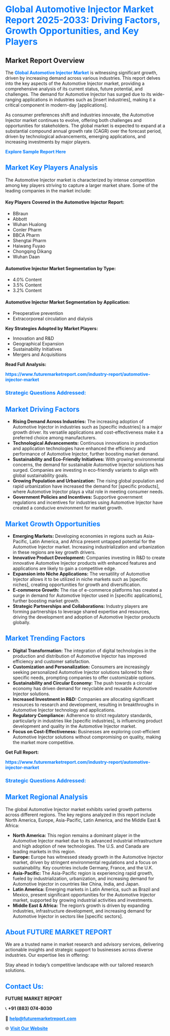 <h1 style="color: #007BFF;">Global Automotive Injector Market Report 2025-2033: Driving Factors, Growth Opportunities, and Key Players</h1>

<section id="overview">
<h2>Market Report Overview</h2>
<p>The <a href="https://www.futuremarketreport.com/industry-report/automotive-injector-market" style="color: #007BFF; text-decoration: none;"><strong>Global Automotive Injector Market</strong></a> is witnessing significant growth, driven by increasing demand across various industries. This report delves into the key aspects of the Automotive Injector market, providing a comprehensive analysis of its current status, future potential, and challenges. The demand for Automotive Injector has surged due to its wide-ranging applications in industries such as [insert industries], making it a critical component in modern-day [applications].</p>
<p>As consumer preferences shift and industries innovate, the Automotive Injector market continues to evolve, offering both challenges and opportunities for stakeholders. The global market is expected to expand at a substantial compound annual growth rate (CAGR) over the forecast period, driven by technological advancements, emerging applications, and increasing investments by major players.</p>
</section>

<section id="overview">
<p><a href="https://www.futuremarketreport.com/request-sample/reportId=37124" style="color: #007BFF; text-decoration: none;"><strong>Explore Sample Report Here</strong></a></p>
</section>

<section id="key-players">
<h2 style="color: #007BFF;">Market Key Players Analysis</h2>
<p>The Automotive Injector market is characterized by intense competition among key players striving to capture a larger market share. Some of the leading companies in the market include:</p>
<h4>Key Players Covered in the Automotive Injector Report:</h4>
<ul><li>BBraun</li><li>Abbott</li><li>Wuhan Hualong</li><li>Conler Pharm</li><li>BBCA Pharm</li><li>Shengtai Pharm</li><li>Haiwang Fuyao</li><li>Chongqing Dikang</li><li>Wuhan Daan</li></ul>
<h4>Automotive Injector Market Segmentation by Type:</h4>
<ul><li>4.0% Content</li><li>3.5% Content</li><li>3.2% Content</li></ul>

<h4>Automotive Injector Market Segmentation by Application:</h4>
<ul><li>Preoperative prevention</li><li>Extracorporeal circulation and dialysis</li></ul>
<p><strong>Key Strategies Adopted by Market Players:</strong></p>
<ul>
<li>Innovation and R&D</li>
<li>Geographical Expansion</li>
<li>Sustainability Initiatives</li>
<li>Mergers and Acquisitions</li>
</ul>
</section>

<section>
<p><strong>Read Full Analysis: </strong></p><a href="https://www.futuremarketreport.com/industry-report/automotive-injector-market" style="color: #007BFF; text-decoration: none;"><strong>https://www.futuremarketreport.com/industry-report/automotive-injector-market</strong></a>
<h3 style="color: #007BFF;">Strategic Questions Addressed:</h3>
</section>

<section id="driving-factors">
<h2 style="color: #007BFF;">Market Driving Factors</h2>
<ul>
<li><strong>Rising Demand Across Industries:</strong> The increasing adoption of Automotive Injector in industries such as [specific industries] is a major growth driver. Its versatile applications and cost-effectiveness make it a preferred choice among manufacturers.</li>
<li><strong>Technological Advancements:</strong> Continuous innovations in production and application technologies have enhanced the efficiency and performance of Automotive Injector, further boosting market demand.</li>
<li><strong>Sustainability and Eco-Friendly Initiatives:</strong> With growing environmental concerns, the demand for sustainable Automotive Injector solutions has surged. Companies are investing in eco-friendly variants to align with global sustainability goals.</li>
<li><strong>Growing Population and Urbanization:</strong> The rising global population and rapid urbanization have increased the demand for [specific products], where Automotive Injector plays a vital role in meeting consumer needs.</li>
<li><strong>Government Policies and Incentives:</strong> Supportive government regulations and incentives for industries using Automotive Injector have created a conducive environment for market growth.</li>
</ul>
</section>

<section id="growth-opportunities">
<h2 style="color: #007BFF;">Market Growth Opportunities</h2>
<ul>
<li><strong>Emerging Markets:</strong> Developing economies in regions such as Asia-Pacific, Latin America, and Africa present untapped potential for the Automotive Injector market. Increasing industrialization and urbanization in these regions are key growth drivers.</li>
<li><strong>Innovative Product Development:</strong> Companies investing in R&D to create innovative Automotive Injector products with enhanced features and applications are likely to gain a competitive edge.</li>
<li><strong>Expansion into Niche Applications:</strong> The versatility of Automotive Injector allows it to be utilized in niche markets such as [specific niches], creating opportunities for growth and diversification.</li>
<li><strong>E-commerce Growth:</strong> The rise of e-commerce platforms has created a surge in demand for Automotive Injector used in [specific applications], further boosting market growth.</li>
<li><strong>Strategic Partnerships and Collaborations:</strong> Industry players are forming partnerships to leverage shared expertise and resources, driving the development and adoption of Automotive Injector products globally.</li>
</ul>
</section>

<section id="trending-factors">
<h2 style="color: #007BFF;">Market Trending Factors</h2>
<ul>
<li><strong>Digital Transformation:</strong> The integration of digital technologies in the production and distribution of Automotive Injector has improved efficiency and customer satisfaction.</li>
<li><strong>Customization and Personalization:</strong> Consumers are increasingly seeking personalized Automotive Injector solutions tailored to their specific needs, prompting companies to offer customizable options.</li>
<li><strong>Sustainability and Circular Economy:</strong> The push towards a circular economy has driven demand for recyclable and reusable Automotive Injector solutions.</li>
<li><strong>Increased Investment in R&D:</strong> Companies are allocating significant resources to research and development, resulting in breakthroughs in Automotive Injector technology and applications.</li>
<li><strong>Regulatory Compliance:</strong> Adherence to strict regulatory standards, particularly in industries like [specific industries], is influencing product development and quality in the Automotive Injector market.</li>
<li><strong>Focus on Cost-Effectiveness:</strong> Businesses are exploring cost-efficient Automotive Injector solutions without compromising on quality, making the market more competitive.</li>
</ul>
</section>

<section>
<p><strong>Get Full Report: </strong></p><a href="https://www.futuremarketreport.com/industry-report/automotive-injector-market" style="color: #007BFF; text-decoration: none;"><strong>https://www.futuremarketreport.com/industry-report/automotive-injector-market</strong></a>
<h3 style="color: #007BFF;">Strategic Questions Addressed:</h3>
</section>


<section id="regional-analysis">
<h2 style="color: #007BFF;">Market Regional Analysis</h2>
<p>The global Automotive Injector market exhibits varied growth patterns across different regions. The key regions analyzed in this report include North America, Europe, Asia-Pacific, Latin America, and the Middle East & Africa:</p>
<ul>
<li><strong>North America:</strong> This region remains a dominant player in the Automotive Injector market due to its advanced industrial infrastructure and high adoption of new technologies. The U.S. and Canada are leading markets in this region.</li>
<li><strong>Europe:</strong> Europe has witnessed steady growth in the Automotive Injector market, driven by stringent environmental regulations and a focus on sustainability. Key countries include Germany, France, and the U.K.</li>
<li><strong>Asia-Pacific:</strong> The Asia-Pacific region is experiencing rapid growth, fueled by industrialization, urbanization, and increasing demand for Automotive Injector in countries like China, India, and Japan.</li>
<li><strong>Latin America:</strong> Emerging markets in Latin America, such as Brazil and Mexico, present significant opportunities for the Automotive Injector market, supported by growing industrial activities and investments.</li>
<li><strong>Middle East & Africa:</strong> The region’s growth is driven by expanding industries, infrastructure development, and increasing demand for Automotive Injector in sectors like [specific sectors].</li>
</ul>
</section>

<footer>
<h2 style="color: #007BFF;">About FUTURE MARKET REPORT</h2>
<p>We are a trusted name in market research and advisory services, delivering actionable insights and strategic support to businesses across diverse industries. Our expertise lies in offering:</p>

<p>Stay ahead in today’s competitive landscape with our tailored research solutions.</p>

<h2 style="color: #007BFF;">Contact Us:</h2>
<p><strong>FUTURE MARKET REPORT</strong></p>
<p>📞 <strong>+91 (883) 074-8030</strong></p>
<p>📧 <strong><a href="mailto:help@futuremarketreport.com" style="color: #007BFF;">help@futuremarketreport.com</a></strong></p>
<p>🌐 <strong><a href="https://www.futuremarketreport.com/" style="color: #007BFF;">Visit Our Website</a></strong></p>
</footer>
